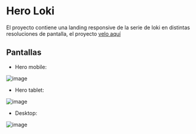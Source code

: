 # Hero Loki

El proyecto contiene una landing responsive de la serie de loki en distintas resoluciones de pantalla, el proyecto [velo aquí](https://devsoriano.github.io/hero-loki/)

## Pantallas

- Hero mobile:

![image](https://github.com/devsoriano/hero-loki/assets/22625671/9447f499-b1ab-4565-b388-cc3f6a2d0873)

- Hero tablet:

![image](https://github.com/devsoriano/hero-loki/assets/22625671/ad1c5e4d-e070-4d47-a99f-42387db744d0)

- Desktop:

![image](https://github.com/devsoriano/hero-loki/assets/22625671/9aa02985-fa12-4987-b213-b849d282af8e)
  
